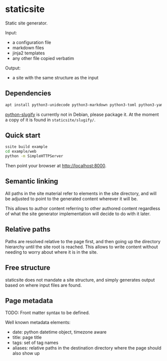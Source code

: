 # staticsite

Static site generator.

Input:
 - a configuration file
 - markdown files
 - jinja2 templates
 - any other file copied verbatim

Output:
 - a site with the same structure as the input

## Dependencies

```bash
apt install python3-unidecode python3-markdown python3-toml python3-yaml python3-jinja2 python3-dateutil
```

[python-slugify](https://github.com/un33k/python-slugify) is currently not in
Debian, please package it. At the moment a copy of it is found in
`staticsite/slugify/`.

## Quick start

```bash
ssite build example
cd example/web
python -m SimpleHTTPServer
```

Then point your browser at <http://localhost:8000>.

## Semantic linking

All paths in the site material refer to elements in the site directory, and
will be adjusted to point to the generated content wherever it will be.

This allows to author content referring to other authored content regardless of
what the site generator implementation will decide to do with it later.


## Relative paths

Paths are resolved relative to the page first, and then going up the directory
hierarchy until the site root is reached. This allows to write content without
needing to worry about where it is in the site.


## Free structure

staticsite does not mandate a site structure, and simply generates output based
on where input files are found.


## Page metadata

TODO: Front matter syntax to be defined.

Well known metadata elements:

 - date: python datetime object, timezone aware
 - title: page title
 - tags: set of tag names
 - aliases: relative paths in the destination directory where the page should
   also show up
